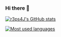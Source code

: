 ### Hi there 👋

[![r3ps4J's GitHub stats](https://github-readme-stats-r3ps4j.vercel.app/api?username=r3ps4j&count_private=true&show_icons=true&hide=issues&theme=github_dark&hide_border=true)](https://github.com/r3ps4j)

[![Most used languages](https://github-readme-stats-r3ps4j.vercel.app/api/top-langs/?username=r3ps4j&theme=github_dark&hide_border=true&exclude_repo=github-readme-stats,FXrace_server-data,FXproject_server-data)](https://github.com/r3ps4j)

<!--
**r3ps4J/r3ps4j** is a ✨ _special_ ✨ repository because its `README.md` (this file) appears on your GitHub profile.

Here are some ideas to get you started:

- 🔭 I’m currently working on ...
- 🌱 I’m currently learning ...
- 👯 I’m looking to collaborate on ...
- 🤔 I’m looking for help with ...
- 💬 Ask me about ...
- 📫 How to reach me: ...
- 😄 Pronouns: ...
- ⚡ Fun fact: ...
-->
